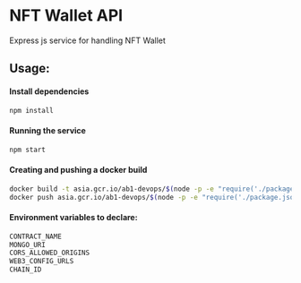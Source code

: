 # NFT Wallet API

Express js service for handling NFT Wallet

## Usage:


#### Install dependencies

```bash
npm install
```

#### Running the service 

```bash
npm start
```

#### Creating and pushing a docker build

```bash
docker build -t asia.gcr.io/ab1-devops/$(node -p -e "require('./package.json').name"):$(node -p -e "require('./package.json').version") .
docker push asia.gcr.io/ab1-devops/$(node -p -e "require('./package.json').name")
```

#### Environment variables to declare:

```bash
CONTRACT_NAME
MONGO_URI
CORS_ALLOWED_ORIGINS
WEB3_CONFIG_URLS
CHAIN_ID
```
